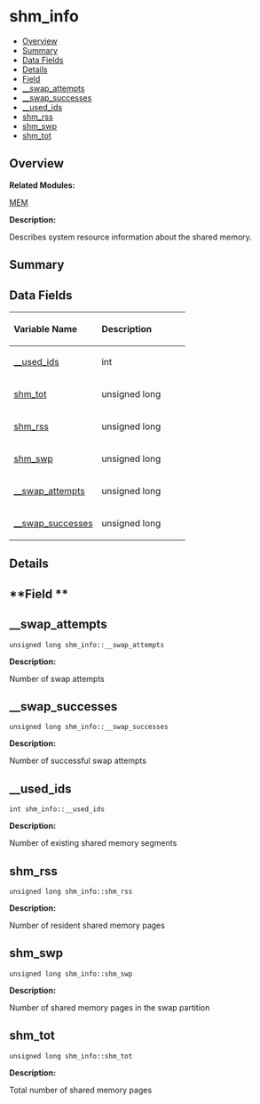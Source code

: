# shm\_info<a name="ZH-CN_TOPIC_0000001054479611"></a>

-   [Overview](#section2048856853165637)
-   [Summary](#section830881613165637)
-   [Data Fields](#pub-attribs)
-   [Details](#section337996501165637)
-   [Field](#section1475747661165637)
-   [\_\_swap\_attempts](#a994182b446373fe20ba4392fac1608df)
-   [\_\_swap\_successes](#a612f7346d1f84cd756fa9ee4ba68cc14)
-   [\_\_used\_ids](#aa2de99231240b0e9e36cb1720bba0ef5)
-   [shm\_rss](#a677b785fd7c65a72a2a3e5c361ced94f)
-   [shm\_swp](#a55655441c2480741960372b4ae5aa76b)
-   [shm\_tot](#a68b58013a245638488a89c6026a757a5)

## **Overview**<a name="section2048856853165637"></a>

**Related Modules:**

[MEM](MEM.md)

**Description:**

Describes system resource information about the shared memory. 

## **Summary**<a name="section830881613165637"></a>

## Data Fields<a name="pub-attribs"></a>

<a name="table1225882133165637"></a>
<table><thead align="left"><tr id="row317986704165637"><th class="cellrowborder" valign="top" width="50%" id="mcps1.1.3.1.1"><p id="p535491506165637"><a name="p535491506165637"></a><a name="p535491506165637"></a>Variable Name</p>
</th>
<th class="cellrowborder" valign="top" width="50%" id="mcps1.1.3.1.2"><p id="p227901010165637"><a name="p227901010165637"></a><a name="p227901010165637"></a>Description</p>
</th>
</tr>
</thead>
<tbody><tr id="row565543910165637"><td class="cellrowborder" valign="top" width="50%" headers="mcps1.1.3.1.1 "><p id="p286330448165637"><a name="p286330448165637"></a><a name="p286330448165637"></a><a href="shm_info.md#aa2de99231240b0e9e36cb1720bba0ef5">__used_ids</a></p>
</td>
<td class="cellrowborder" valign="top" width="50%" headers="mcps1.1.3.1.2 "><p id="p1889244379165637"><a name="p1889244379165637"></a><a name="p1889244379165637"></a>int </p>
</td>
</tr>
<tr id="row1157656028165637"><td class="cellrowborder" valign="top" width="50%" headers="mcps1.1.3.1.1 "><p id="p187919386165637"><a name="p187919386165637"></a><a name="p187919386165637"></a><a href="shm_info.md#a68b58013a245638488a89c6026a757a5">shm_tot</a></p>
</td>
<td class="cellrowborder" valign="top" width="50%" headers="mcps1.1.3.1.2 "><p id="p1228630817165637"><a name="p1228630817165637"></a><a name="p1228630817165637"></a>unsigned long </p>
</td>
</tr>
<tr id="row1210063937165637"><td class="cellrowborder" valign="top" width="50%" headers="mcps1.1.3.1.1 "><p id="p1204307143165637"><a name="p1204307143165637"></a><a name="p1204307143165637"></a><a href="shm_info.md#a677b785fd7c65a72a2a3e5c361ced94f">shm_rss</a></p>
</td>
<td class="cellrowborder" valign="top" width="50%" headers="mcps1.1.3.1.2 "><p id="p1966811484165637"><a name="p1966811484165637"></a><a name="p1966811484165637"></a>unsigned long </p>
</td>
</tr>
<tr id="row1806877703165637"><td class="cellrowborder" valign="top" width="50%" headers="mcps1.1.3.1.1 "><p id="p853885059165637"><a name="p853885059165637"></a><a name="p853885059165637"></a><a href="shm_info.md#a55655441c2480741960372b4ae5aa76b">shm_swp</a></p>
</td>
<td class="cellrowborder" valign="top" width="50%" headers="mcps1.1.3.1.2 "><p id="p2106433712165637"><a name="p2106433712165637"></a><a name="p2106433712165637"></a>unsigned long </p>
</td>
</tr>
<tr id="row2068999080165637"><td class="cellrowborder" valign="top" width="50%" headers="mcps1.1.3.1.1 "><p id="p777370739165637"><a name="p777370739165637"></a><a name="p777370739165637"></a><a href="shm_info.md#a994182b446373fe20ba4392fac1608df">__swap_attempts</a></p>
</td>
<td class="cellrowborder" valign="top" width="50%" headers="mcps1.1.3.1.2 "><p id="p521223542165637"><a name="p521223542165637"></a><a name="p521223542165637"></a>unsigned long </p>
</td>
</tr>
<tr id="row1310794010165637"><td class="cellrowborder" valign="top" width="50%" headers="mcps1.1.3.1.1 "><p id="p1630868607165637"><a name="p1630868607165637"></a><a name="p1630868607165637"></a><a href="shm_info.md#a612f7346d1f84cd756fa9ee4ba68cc14">__swap_successes</a></p>
</td>
<td class="cellrowborder" valign="top" width="50%" headers="mcps1.1.3.1.2 "><p id="p631919098165637"><a name="p631919098165637"></a><a name="p631919098165637"></a>unsigned long </p>
</td>
</tr>
</tbody>
</table>

## **Details**<a name="section337996501165637"></a>

## **Field **<a name="section1475747661165637"></a>

## \_\_swap\_attempts<a name="a994182b446373fe20ba4392fac1608df"></a>

```
unsigned long shm_info::__swap_attempts
```

 **Description:**

Number of swap attempts 

## \_\_swap\_successes<a name="a612f7346d1f84cd756fa9ee4ba68cc14"></a>

```
unsigned long shm_info::__swap_successes
```

 **Description:**

Number of successful swap attempts 

## \_\_used\_ids<a name="aa2de99231240b0e9e36cb1720bba0ef5"></a>

```
int shm_info::__used_ids
```

 **Description:**

Number of existing shared memory segments 

## shm\_rss<a name="a677b785fd7c65a72a2a3e5c361ced94f"></a>

```
unsigned long shm_info::shm_rss
```

 **Description:**

Number of resident shared memory pages 

## shm\_swp<a name="a55655441c2480741960372b4ae5aa76b"></a>

```
unsigned long shm_info::shm_swp
```

 **Description:**

Number of shared memory pages in the swap partition 

## shm\_tot<a name="a68b58013a245638488a89c6026a757a5"></a>

```
unsigned long shm_info::shm_tot
```

 **Description:**

Total number of shared memory pages 

